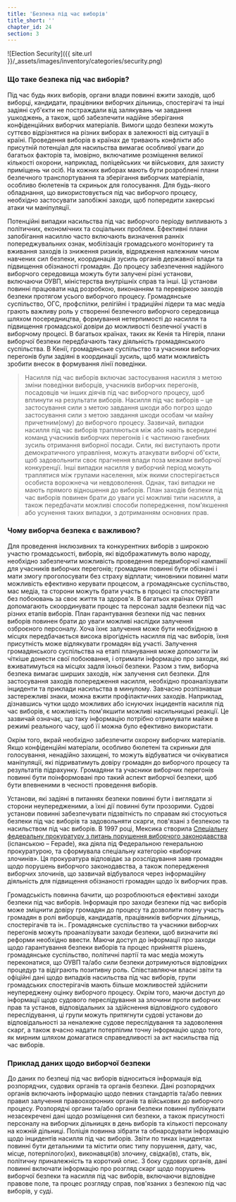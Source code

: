 ```yaml
---
title: 'Безпека під час виборів'
title_short: ''
chapter_id: 24
section: 3
---
```


![Election Security]({{ site.url }}/\_assets/images/inventory/categories/security.png)

### Що таке безпека під час виборів?

Під час будь яких виборів, органи влади повинні вжити заходів, щоб виборці, кандидати, працівники виборчих дільниць, спостерігачі та інші задіяні суб'єкти не постраждали від залякувань чи завдання ушкоджень, а також, щоб забезпечити надійне зберігання конфіденційних виборчих матеріалів. Вимоги щодо безпеки можуть суттєво відрізнятися на різних виборах в залежності від ситуації в країні. Проведення виборів в країнах де тривають конфлікти або присутній потенціал для насильства вимагає особливої уваги до багатьох факторів та, імовірно, включатиме розміщення великої кількості охорони, наприклад, поліцейських чи військових, для захисту приміщень чи осіб. На кожних виборах мають бути розроблені плани безпечного транспортування та зберігання виборчих матеріалів, особливо бюлетенів та скриньок для голосування. Для будь-якого обладнання, що використовується під час виборчого процесу, необхідно застосувати запобіжні заходи, щоб попередити хакерські атаки чи маніпуляції.

Потенційні випадки насильства під час виборчого періоду випливають з політичних, економічних та соціальних проблем. Ефективні плани запобігання насиллю часто включають визначення ранніх попереджувальних ознак, мобілізація громадського моніторингу та вживання заходів із зниження ризиків, відрядження належним чином навчених сил безпеки, координація зусиль органів державної влади та підвищення обізнаності громадян. До процесу забезпечення надійного виборчого середовища можуть бути залучені різні установи, включаючи ОУВП, міністерства внутрішніх справ та інші. Ці установи повинні працювати над розробкою, виконанням та перевіркою заходів безпеки протягом усього виборчого процесу. Громадянське суспільство, ОГС, профспілки, релігійні і традиційні лідери та мас медіа грають важливу роль у створенні безпечного виборчого середовища шляхом посередництва, формування нетерпимості до насилля та підвищення громадської довіри до можливості безпечної участі в виборчому процесі. В багатьох країнах, таких як Кенія та Нігерія, плани виборчої безпеки передбачають таку діяльність громадянського суспільства. В Кенії, громадянське суспільство та учасники виборчих перегонів були задіяні в координації зусиль, щоб мати можливість зробити внесок в формування лінії поведінки.

> Насилля під час виборів включає застосування насилля з метою зміни поведінки виборців, учасників виборчих перегонів, посадовців чи інших діячів під час виборчого процесу, щоб вплинути на результати виборів. Насилля під час виборів – це застосування сили з метою завдання шкоди або погроз щодо застосування сили з метою завдання шкоди особам чи майну причетним(ому) до виборчого процесу. Зазвичай, випадки насилля під час виборів трапляються між або навіть всередині команд учасників виборчих перегонів і є частиною ганебних зусиль отримання виборної посади. Сили, які виступають проти демократичного управління, можуть атакувати виборчі об'єкти, щоб задовольнити своє прагнення влади поза межами виборчої конкуренції. Інші випадки насилля у виборчий період можуть траплятися між групами населення, між якими спостерігається особиста ворожнеча чи невдоволення. Однак, такі випадки не мають прямого відношення до виборів. План заходів безпеки під час виборів повинен брати до уваги усі можливі типи насилля, а також передбачати можливі способи попередження, пом'якшення або усунення таких випадки, з дотриманням основних прав.

### Чому виборча безпека є важливою?

Для проведення інклюзивних та конкурентних виборів з широкою участю громадськості, виборів, які відображатимуть волю народу, необхідно забезпечити можливість проведення передвиборчої кампанії для учасників виборчих перегонів; громадяни повинні бути обізнані і мати змогу проголосувати без страху відплати; чиновники повинні мати можливість ефективно керувати процесом, а громадянське суспільство, мас медіа, та сторони можуть брати участь в процесі та спостерігати без побоювань за своє життя та здоров'я. В багатьох країнах ОУВП допомагають скоординувати процес та персонал задля безпеки під час різних етапів виборів. План гарантування безпеки під час певних виборів повинен брати до уваги можливі наслідки залучення озброєного персоналу. Хоча їхнє залучення може бути необхідною в місцях передбачається висока вірогідність насилля під час виборів, їхня присутність може відлякувати громадян від участі. Залучення громадянського суспільства на етапі планування може допомогти їм чіткіше донести свої побоювання, і отримати інформацію про заходи, які вживатимуться на місцях задля їхньої безпеки. Разом з тим, виборча безпека вимагає ширших заходів, ніж залучення сил безпеки. Для застосування заходів попередження насилля, необхідно проаналізувати інциденти та приклади насильства в минулому. Завчасно розпізнавши застережливі знаки, можна вжити профілактичних заходів. Наприклад, дізнавшись чутки щодо можливих або існуючих інцидентів насилля під час виборів, є можливість пом'якшити можливі насильницькі реакції. Це зазвичай означає, що таку інформацію потрібно отримувати майже в режимі реального часу, щоб її можна було ефективно використати.

Окрім того, вкрай необхідно забезпечити охорону виборчих матеріалів. Якщо конфіденційні матеріали, особливо бюлетені та скриньки для голосування, ненадійно захищені, то можуть відбуватися чи очікуватися маніпуляції, які підриватимуть довіру громадян до виборчого процесу та результатів підрахунку. Громадяни та учасники виборчих перегонів повинні бути поінформовані про такий аспект виборчої безпеки, щоб бути впевненими в чесності проведення виборів.

Установи, які задіяні в питаннях безпеки повинні бути і виглядати зі сторони неупередженими, а їхні дії повинні бути прозорими. Судові установи повинні забезпечувати підзвітність по справам які стосуються безпеки під час виборів та задовольняти скарги, пов'язані з безпекою та насильством під час виборів. В 1997 році, Мексика створила [Спеціальну федеральну прокуратуру з питань порушення виборчого законодавства](http://www.pgr.gob.mx/FEPADE/) (іспанською – Fepade), яка діяла під Федеральною генеральною прокуратурою, та сформувала спеціальну категорію «виборчих злочинів». Ця прокуратура відповідає за розслідування заяв громадян щодо порушень виборчого законодавства, а також попередження виборчих злочинів, що зазвичай відбувалося через інформаційну діяльність для підвищення обізнаності громадян щодо їх виборчих прав.

Громадськість повинна бачити, що розроблюються ефективні заходи безпеки під час виборів. Інформація про заходи безпеки під час виборів може зміцнити довіру громадян до процесу та дозволити повну участь громадян в ролі виборців, кандидатів, працівників виборчих дільниць, спостерігачів та ін.. Громадянське суспільство та учасники виборчих перегонів можуть проаналізувати заходи безпеки, щоб визначити які реформи необхідно ввести. Маючи доступ до інформації про заходи щодо гарантування безпеки виборів та процес прийняття рішень, громадянське суспільство, політичні партії та мас медіа можуть переконатися, що ОУВП та/або сили безпеки дотримуються відповідних процедур та відіграють позитивну роль. Співставляючи власні звіти та офіційні дані щодо випадків насильства під час виборів, групи громадських спостерігачів мають більше можливостей здійснити неупереджену оцінку виборчого процесу. Окрім того, маючи доступ до інформації щодо судового переслідування за злочини проти виборчих прав та установ, відповідальних за здійснення відповідного судового переслідування, ці групи можуть притягнути судові установи до відповідальності за неналежне судове переслідування та задоволення скарг, а також вчасно надати потерпілим точну інформацію щодо того, як мирним шляхом домагатися справедливості за акт насильства під час виборів.

### Приклад даних щодо виборчої безпеки

До даних по безпеці під час виборів відноситься інформація від розпорядчих, судових органів та органів безпеки. Дані розпорядчих органів включають інформацію щодо певних стандартів та/або певних правил залучення правоохоронних органів та військових до виборчого процесу. Розпорядчі органи та/або органи безпеки повинні публікувати незасекречені дані щодо розміщення сил безпеки, а також присутності персоналу на виборчих дільницях в день виборів та кількості персоналу на кожній дільниці. Поліція повинна зібрати та обнародувати інформацію щодо інцидентів насилля під час виборів. Звіти по тиках інцидентах повинні бути детальними та містити опис типу порушення, дату, час, місце, потерпілого(их), виконавця(ів) злочину, свідка(ів), стать, вік, політичну приналежність та короткий опис. З боку судових органів, дані повинні включати інформацію про розгляд скарг щодо порушень виборчої безпеки та насилля під час виборів, включаючи відповідне правове поле, та процес розгляду справ, пов'язаних з безпекою під час виборів, у суді.
